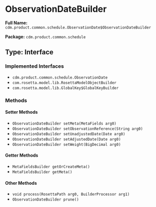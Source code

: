 # ObservationDateBuilder

**Full Name:** `cdm.product.common.schedule.ObservationDate$ObservationDateBuilder`

**Package:** `cdm.product.common.schedule`

## Type: Interface

### Implemented Interfaces

- `cdm.product.common.schedule.ObservationDate`
- `com.rosetta.model.lib.RosettaModelObjectBuilder`
- `com.rosetta.model.lib.GlobalKey$GlobalKeyBuilder`

### Methods

#### Setter Methods

- `ObservationDateBuilder setMeta(MetaFields arg0)`
- `ObservationDateBuilder setObservationReference(String arg0)`
- `ObservationDateBuilder setUnadjustedDate(Date arg0)`
- `ObservationDateBuilder setAdjustedDate(Date arg0)`
- `ObservationDateBuilder setWeight(BigDecimal arg0)`

#### Getter Methods

- `MetaFieldsBuilder getOrCreateMeta()`
- `MetaFieldsBuilder getMeta()`

#### Other Methods

- `void process(RosettaPath arg0, BuilderProcessor arg1)`
- `ObservationDateBuilder prune()`

